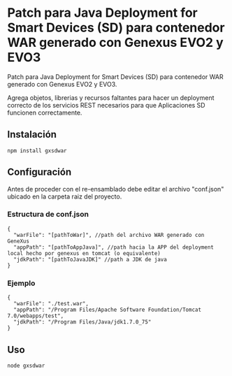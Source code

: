 # Patch para Java Deployment for Smart Devices (SD) para contenedor WAR generado con Genexus EVO2 y EVO3

Patch para Java Deployment for Smart Devices (SD) para contenedor WAR generado con Genexus EVO2 y EVO3.

Agrega objetos, librerias y recursos faltantes para hacer un deployment correcto de los servicios REST necesarios para que Aplicaciones SD funcionen correctamente.

## Instalación

`npm install gxsdwar`

## Configuración
Antes de proceder con el re-ensamblado debe editar el archivo "conf.json" ubicado en la carpeta raiz del proyecto.

### Estructura de conf.json
```
{
  "warFile": "[pathToWar]", //path del archivo WAR generado con GeneXus
  "appPath": "[pathToAppJava]", //path hacia la APP del deployment local hecho por genexus en tomcat (o equivalente)
  "jdkPath": "[pathToJavaJDK]" //path a JDK de java
}
```

### Ejemplo
```
{
  "warFile": "./test.war",
  "appPath": "/Program Files/Apache Software Foundation/Tomcat 7.0/webapps/test",
  "jdkPath": "/Program Files/Java/jdk1.7.0_75"
}
```

## Uso

`node gxsdwar`
